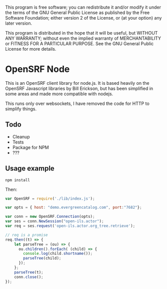 This program is free software; you can redistribute it and/or
modify it under the terms of the GNU General Public License
as published by the Free Software Foundation; either version 2
of the License, or (at your option) any later version.

This program is distributed in the hope that it will be useful,
but WITHOUT ANY WARRANTY; without even the implied warranty of
MERCHANTABILITY or FITNESS FOR A PARTICULAR PURPOSE.  See the
GNU General Public License for more details.


# OpenSRF Node

This is an OpenSRF client library for node.js.  It is based heavily on the OpenSRF Javascript libraries by Bill Erickson, but has been simplified in some areas and made more compatible with nodejs.

This runs only over websockets, I have removed the code for HTTP to simplify things.

## Todo

* Cleanup
* Tests
* Package for NPM
* ???

## Usage example

```npm install```

Then:

```javascript
var OpenSRF = require('./lib/index.js');

var opts = { host: "demo.evergreencatalog.com", port:"7682"};

var conn = new OpenSRF.Connection(opts);
var ses = conn.NewSession("open-ils.actor");
var req = ses.request('open-ils.actor.org_tree.retrieve');

// req is a promise
req.then((t) => {
    let parseTree = (ou) => {
      ou.children().forEach( (child) => {
        console.log(child.shortname());
        parseTree(child);
      });
    };
    parseTree(t);
    conn.close();
});
```
